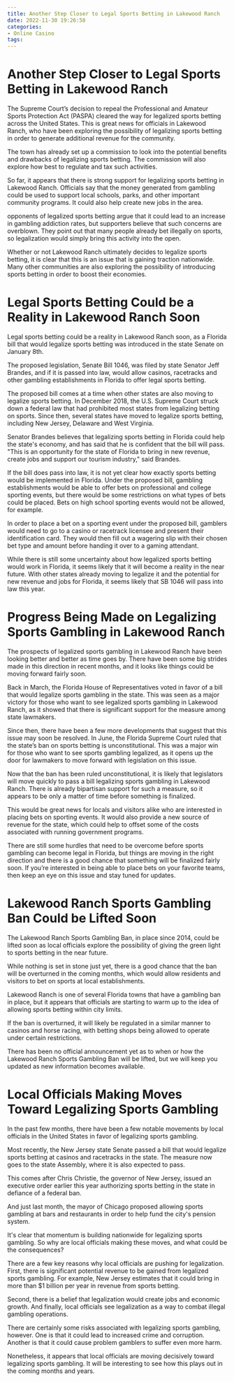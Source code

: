 ```yaml
---
title: Another Step Closer to Legal Sports Betting in Lakewood Ranch
date: 2022-11-30 19:26:58
categories:
- Online Casino
tags:
---
```



#  Another Step Closer to Legal Sports Betting in Lakewood Ranch

The Supreme Court’s decision to repeal the Professional and Amateur Sports Protection Act (PASPA) cleared the way for legalized sports betting across the United States. This is great news for officials in Lakewood Ranch, who have been exploring the possibility of legalizing sports betting in order to generate additional revenue for the community.

The town has already set up a commission to look into the potential benefits and drawbacks of legalizing sports betting. The commission will also explore how best to regulate and tax such activities.

So far, it appears that there is strong support for legalizing sports betting in Lakewood Ranch. Officials say that the money generated from gambling could be used to support local schools, parks, and other important community programs. It could also help create new jobs in the area.

opponents of legalized sports betting argue that it could lead to an increase in gambling addiction rates, but supporters believe that such concerns are overblown. They point out that many people already bet illegally on sports, so legalization would simply bring this activity into the open.

Whether or not Lakewood Ranch ultimately decides to legalize sports betting, it is clear that this is an issue that is gaining traction nationwide. Many other communities are also exploring the possibility of introducing sports betting in order to boost their economies.

#  Legal Sports Betting Could be a Reality in Lakewood Ranch Soon

Legal sports betting could be a reality in Lakewood Ranch soon, as a Florida bill that would legalize sports betting was introduced in the state Senate on January 8th.

The proposed legislation, Senate Bill 1046, was filed by state Senator Jeff Brandes, and if it is passed into law, would allow casinos, racetracks and other gambling establishments in Florida to offer legal sports betting.

The proposed bill comes at a time when other states are also moving to legalize sports betting. In December 2018, the U.S. Supreme Court struck down a federal law that had prohibited most states from legalizing betting on sports. Since then, several states have moved to legalize sports betting, including New Jersey, Delaware and West Virginia.

Senator Brandes believes that legalizing sports betting in Florida could help the state's economy, and has said that he is confident that the bill will pass. "This is an opportunity for the state of Florida to bring in new revenue, create jobs and support our tourism industry," said Brandes.

If the bill does pass into law, it is not yet clear how exactly sports betting would be implemented in Florida. Under the proposed bill, gambling establishments would be able to offer bets on professional and college sporting events, but there would be some restrictions on what types of bets could be placed. Bets on high school sporting events would not be allowed, for example.

In order to place a bet on a sporting event under the proposed bill, gamblers would need to go to a casino or racetrack licensee and present their identification card. They would then fill out a wagering slip with their chosen bet type and amount before handing it over to a gaming attendant.

While there is still some uncertainty about how legalized sports betting would work in Florida, it seems likely that it will become a reality in the near future. With other states already moving to legalize it and the potential for new revenue and jobs for Florida, it seems likely that SB 1046 will pass into law this year.

#  Progress Being Made on Legalizing Sports Gambling in Lakewood Ranch

The prospects of legalized sports gambling in Lakewood Ranch have been looking better and better as time goes by. There have been some big strides made in this direction in recent months, and it looks like things could be moving forward fairly soon.

Back in March, the Florida House of Representatives voted in favor of a bill that would legalize sports gambling in the state. This was seen as a major victory for those who want to see legalized sports gambling in Lakewood Ranch, as it showed that there is significant support for the measure among state lawmakers.

Since then, there have been a few more developments that suggest that this issue may soon be resolved. In June, the Florida Supreme Court ruled that the state’s ban on sports betting is unconstitutional. This was a major win for those who want to see sports gambling legalized, as it opens up the door for lawmakers to move forward with legislation on this issue.

Now that the ban has been ruled unconstitutional, it is likely that legislators will move quickly to pass a bill legalizing sports gambling in Lakewood Ranch. There is already bipartisan support for such a measure, so it appears to be only a matter of time before something is finalized.

This would be great news for locals and visitors alike who are interested in placing bets on sporting events. It would also provide a new source of revenue for the state, which could help to offset some of the costs associated with running government programs.

There are still some hurdles that need to be overcome before sports gambling can become legal in Florida, but things are moving in the right direction and there is a good chance that something will be finalized fairly soon. If you’re interested in being able to place bets on your favorite teams, then keep an eye on this issue and stay tuned for updates.

#  Lakewood Ranch Sports Gambling Ban Could be Lifted Soon

The Lakewood Ranch Sports Gambling Ban, in place since 2014, could be lifted soon as local officials explore the possibility of giving the green light to sports betting in the near future.

While nothing is set in stone just yet, there is a good chance that the ban will be overturned in the coming months, which would allow residents and visitors to bet on sports at local establishments.

Lakewood Ranch is one of several Florida towns that have a gambling ban in place, but it appears that officials are starting to warm up to the idea of allowing sports betting within city limits.

If the ban is overturned, it will likely be regulated in a similar manner to casinos and horse racing, with betting shops being allowed to operate under certain restrictions.

There has been no official announcement yet as to when or how the Lakewood Ranch Sports Gambling Ban will be lifted, but we will keep you updated as new information becomes available.

#  Local Officials Making Moves Toward Legalizing Sports Gambling

In the past few months, there have been a few notable movements by local officials in the United States in favor of legalizing sports gambling.

Most recently, the New Jersey state Senate passed a bill that would legalize sports betting at casinos and racetracks in the state. The measure now goes to the state Assembly, where it is also expected to pass.

This comes after Chris Christie, the governor of New Jersey, issued an executive order earlier this year authorizing sports betting in the state in defiance of a federal ban.

And just last month, the mayor of Chicago proposed allowing sports gambling at bars and restaurants in order to help fund the city's pension system.

It's clear that momentum is building nationwide for legalizing sports gambling. So why are local officials making these moves, and what could be the consequences?

There are a few key reasons why local officials are pushing for legalization. First, there is significant potential revenue to be gained from legalized sports gambling. For example, New Jersey estimates that it could bring in more than $1 billion per year in revenue from sports betting.

Second, there is a belief that legalization would create jobs and economic growth. And finally, local officials see legalization as a way to combat illegal gambling operations.

There are certainly some risks associated with legalizing sports gambling, however. One is that it could lead to increased crime and corruption. Another is that it could cause problem gamblers to suffer even more harm.

Nonetheless, it appears that local officials are moving decisively toward legalizing sports gambling. It will be interesting to see how this plays out in the coming months and years.